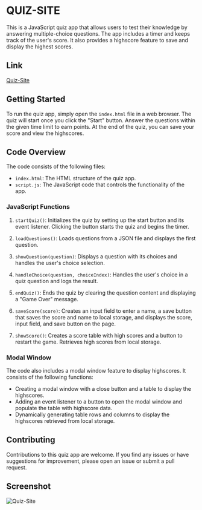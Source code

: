 # QUIZ-SITE

This is a JavaScript quiz app that allows users to test their knowledge by answering multiple-choice questions. The app includes a timer and keeps track of the user's score. It also provides a highscore feature to save and display the highest scores.

## Link

[Quiz-Site](https://mwangir.github.io/quiz-site/)

## Getting Started

To run the quiz app, simply open the `index.html` file in a web browser. The quiz will start once you click the "Start" button. Answer the questions within the given time limit to earn points. At the end of the quiz, you can save your score and view the highscores.

## Code Overview

The code consists of the following files:

- `index.html`: The HTML structure of the quiz app.
- `script.js`: The JavaScript code that controls the functionality of the app.

### JavaScript Functions

1. `startQuiz()`: Initializes the quiz by setting up the start button and its event listener. Clicking the button starts the quiz and begins the timer.

2. `loadQuestions()`: Loads questions from a JSON file and displays the first question.

3. `showQuestion(question)`: Displays a question with its choices and handles the user's choice selection.

4. `handleChoice(question, choiceIndex)`: Handles the user's choice in a quiz question and logs the result.

5. `endQuiz()`: Ends the quiz by clearing the question content and displaying a "Game Over" message.

6. `saveScore(score)`: Creates an input field to enter a name, a save button that saves the score and name to local storage, and displays the score, input field, and save button on the page.

7. `showScore()`: Creates a score table with high scores and a button to restart the game. Retrieves high scores from local storage.

### Modal Window

The code also includes a modal window feature to display highscores. It consists of the following functions:

- Creating a modal window with a close button and a table to display the highscores.
- Adding an event listener to a button to open the modal window and populate the table with highscore data.
- Dynamically generating table rows and columns to display the highscores retrieved from local storage.

## Contributing

Contributions to this quiz app are welcome. If you find any issues or have suggestions for improvement, please open an issue or submit a pull request.

## Screenshot

![Quiz-Site](https://github.com/MwangiR/quiz-site/blob/main/assets/images/quiz.gif)
